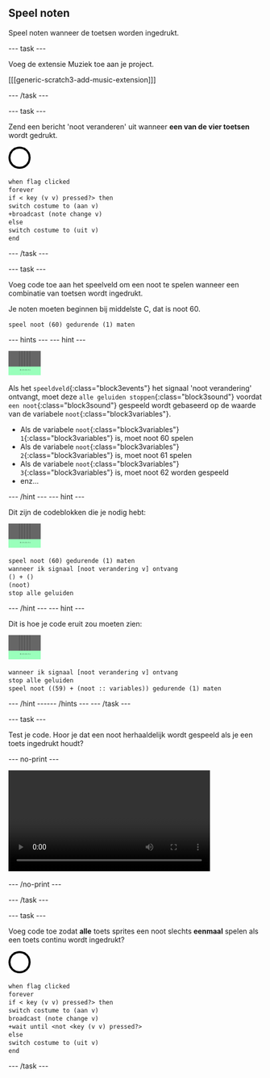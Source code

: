 ## Speel noten

Speel noten wanneer de toetsen worden ingedrukt.

--- task ---

Voeg de extensie Muziek toe aan je project.

[[[generic-scratch3-add-music-extension]]]

--- /task ---

--- task ---

Zend een bericht 'noot veranderen' uit wanneer **een van de vier toetsen** wordt gedrukt.

![sprite 1](images/1.png)

```blocks3
when flag clicked
forever
if < key (v v) pressed?> then
switch costume to (aan v)
+broadcast (note change v)
else
switch costume to (uit v)
end
```

--- /task ---

--- task ---

Voeg code toe aan het speelveld om een noot te spelen wanneer een combinatie van toetsen wordt ingedrukt.

Je noten moeten beginnen bij middelste C, dat is noot 60.

```blocks3
speel noot (60) gedurende (1) maten
```

--- hints ---
 --- hint ---

![1 sprite](images/stage.png)

Als het `speeldveld`{:class="block3events"} het signaal 'noot verandering' ontvangt, moet deze `alle geluiden stoppen`{:class="block3sound"} voordat `een noot`{:class="block3sound"} gespeeld wordt gebaseerd op de waarde van de variabele `noot`{:class="block3variables"}.

+ Als de variabele `noot`{:class="block3variables"} `1`{:class="block3variables"} is, moet noot 60 spelen
+ Als de variabele `noot`{:class="block3variables"} `2`{:class="block3variables"} is, moet noot 61 spelen
+ Als de variabele `noot`{:class="block3variables"} `3`{:class="block3variables"} is, moet noot 62 worden gespeeld
+ enz...

--- /hint --- --- hint ---

Dit zijn de codeblokken die je nodig hebt:

![speelveld](images/stage.png)

```blocks3
speel noot (60) gedurende (1) maten
wanneer ik signaal [noot verandering v] ontvang
() + ()
(noot)
stop alle geluiden
```

--- /hint --- --- hint ---

Dit is hoe je code eruit zou moeten zien:

![speelveld](images/stage.png)

```blocks3
wanneer ik signaal [noot verandering v] ontvang
stop alle geluiden
speel noot ((59) + (noot :: variables)) gedurende (1) maten
```

--- /hint ------ /hints --- --- /task ---

--- task ---

Test je code. Hoor je dat een noot herhaaldelijk wordt gespeeld als je een toets ingedrukt houdt?

--- no-print ---

<video width="400" controls>
  <source src="images/play-note-bug.mp4" type="video/mp4">
  Je browser ondersteunt geen HTML5 video.
</video>

--- /no-print ---

--- /task ---

--- task ---

Voeg code toe zodat **alle** toets sprites een noot slechts **eenmaal** spelen als een toets continu wordt ingedrukt?

![1 sprite](images/1.png)

```blocks3
when flag clicked
forever
if < key (v v) pressed?> then
switch costume to (aan v)
broadcast (note change v)
+wait until <not <key (v v) pressed?>
else
switch costume to (uit v)
end
```

--- /task ---